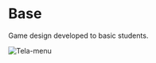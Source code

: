# Base
Game design developed to basic students.

![Tela-menu](https://github.com/user-attachments/assets/b0739599-f0eb-47fe-8392-956303cd57eb)
